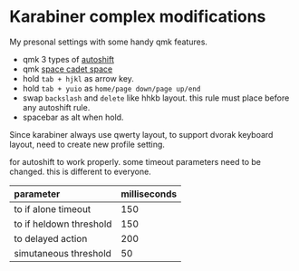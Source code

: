 # Karabiner complex modifications
My presonal settings with some handy qmk features.

- qmk 3 types of [autoshift](https://github.com/qmk/qmk_firmware/blob/master/docs/feature_auto_shift.md)
- qmk [space cadet space](https://beta.docs.qmk.fm/features/feature_space_cadet_shift)
- hold `tab + hjkl` as arrow key.
- hold `tab + yuio` as `home/page down/page up/end` 
- swap `backslash` and `delete` like hhkb layout. this rule must place before any autoshift rule.
- spacebar as alt when hold.

Since karabiner always use qwerty layout, to support dvorak keyboard layout, need to create new profile setting.

for autoshift to work properly. some timeout parameters need to be changed. this is different to everyone. 

| parameter     | milliseconds  |
| :---------------------- | ---- |
| to if alone timeout | 150  |
| to if heldown threshold | 150  |
| to delayed action       | 200  |
| simutaneous threshold   | 50   |
